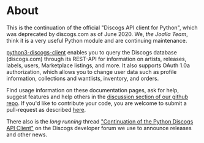 # About

This is the continuation of the official "Discogs API client for Python", which
was deprecated by discogs.com as of June 2020. We, _the Joalla Team_, think it is a very useful
Python module and are continuing maintenance.

[python3-discogs-client](https://pypi.org/project/python3-discogs-client/)
enables you to query the Discogs database (discogs.com) through its REST-API for
information on artists, releases, labels, users, Marketplace listings, and more.
It also supports OAuth 1.0a authorization, which allows you to change user data
such as profile information, collections and wantlists, inventory, and orders.

Find usage information on these documentation pages, ask for help, suggest features and help others in the [discussion section of our github repo](https://github.com/joalla/discogs_client/discussions).
If you'd like to contribute your code, you are welcome to submit a
pull-request as described [here](contributing.md).

There also is the _long running_ thread ["Continuation of the Python Discogs API
Client"](https://www.discogs.com/forum/thread/822690) on the Discogs developer
forum we use to announce releases and other news.